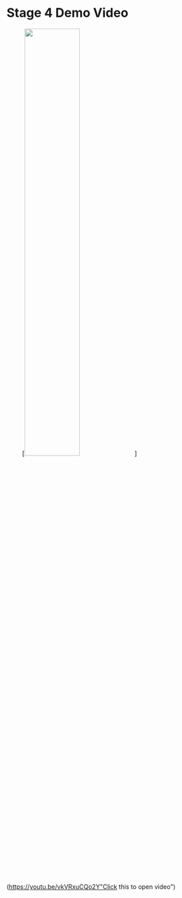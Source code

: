 # Stage 4 Demo Video
&nbsp;&nbsp;&nbsp;&nbsp;&nbsp;&nbsp;&nbsp;&nbsp; [<img src="https://i9.ytimg.com/vi/vkVRxuCQo2Y/mq2.jpg?sqp=CMjYoqQG-oaymwEmCMACELQB8quKqQMa8AEB-AHUBoAC4AOKAgwIABABGE8gWihlMA8%3D&rs=AOn4CLAEQxtHY7r2XaS37VwIAtySDgT01Q&retry=4" width="50%">](https://youtu.be/vkVRxuCQo2Y"Click this to open video")
